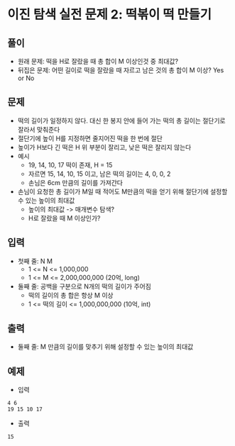 # 이진 탐색 실전 문제 2: 떡볶이 떡 만들기

## 풀이
- 원래 문제: 떡을 H로 잘랐을 때 총 합이 M 이상인것 중 최대값?
- 뒤집은 문제: 어떤 길이로 떡을 잘랐을 때 자르고 남은 것의 총 합이 M 이상? Yes or No

## 문제
- 떡의 길이가 일정하지 않다. 대신 한 봉지 안에 들어 가는 떡의 총 길이는 절단기로 잘라서 맞춰준다
- 절단기에 높이 H를 지정하면 줄지어진 떡을 한 번에 절단
- 높이가 H보다 긴 떡은 H 위 부분이 잘리고, 낮은 떡은 잘리지 않는다
- 예시
  - 19, 14, 10, 17 떡이 존재, H = 15
  - 자르면 15, 14, 10, 15 이고, 남은 떡의 길이는 4, 0, 0, 2
  - 손님은 6cm 만큼의 길이를 가져간다
- 손님이 요청한 총 길이가 M일 때 적어도 M만큼의 떡을 얻기 위해 절단기에 설정할 수 있는 높이의 최대값
  - 높이의 최대값 -> 매개변수 탐색?
  - H로 잘랐을 때 M 이상인가?

## 입력
- 첫째 줄: N M
  - 1 <= N <= 1,000,000
  - 1 <= M <= 2,000,000,000 (20억, long)
- 둘째 줄: 공백을 구분으로 N개의 떡의 길이가 주어짐
  - 떡의 길이의 총 합은 항상 M 이상
  - 1 <= 떡의 길이 <= 1,000,000,000 (10억, int)

## 출력
- 둘째 줄: M 만큼의 길이를 맞추기 위해 설정할 수 있는 높이의 최대값

## 예제
- 입력
```text
4 6
19 15 10 17
```
- 출력
```text
15
```
